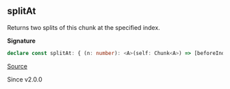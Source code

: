 ## splitAt

Returns two splits of this chunk at the specified index.

**Signature**

```ts
declare const splitAt: { (n: number): <A>(self: Chunk<A>) => [beforeIndex: Chunk<A>, fromIndex: Chunk<A>]; <A>(self: Chunk<A>, n: number): [beforeIndex: Chunk<A>, fromIndex: Chunk<A>]; }
```

[Source](https://github.com/Effect-TS/effect/tree/main/packages/effect/src/Chunk.ts#L1052)

Since v2.0.0